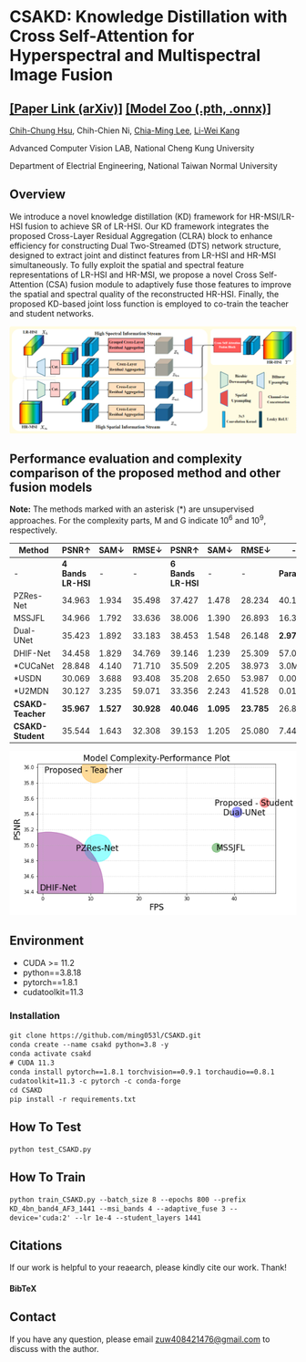 # CSAKD: Knowledge Distillation with Cross Self-Attention for Hyperspectral and Multispectral Image Fusion

## [[Paper Link (arXiv)]](https://arxiv.org/abs/2404.15781) [[Model Zoo (.pth, .onnx)]](https://drive.google.com/drive/folders/18UAGosITMAch5f4TwaPuyuj5xYJpmZWK?usp=sharing) 

[Chih-Chung Hsu](https://cchsu.info/), Chih-Chien Ni, [Chia-Ming Lee](https://ming053l.github.io/), [Li-Wei Kang](https://scholar.google.com/citations?user=QwSzhgEAAAAJ&hl=zh-TW)

Advanced Computer Vision LAB, National Cheng Kung University

Department of Electrial Engineering, National Taiwan Normal University


## Overview

We introduce a novel knowledge distillation (KD) framework for HR-MSI/LR-HSI fusion to achieve SR of LR-HSI. Our KD framework integrates the proposed Cross-Layer Residual Aggregation (CLRA) block to enhance efficiency for constructing Dual Two-Streamed (DTS) network structure, designed to extract joint and distinct features from LR-HSI and HR-MSI simultaneously. To fully exploit the spatial and spectral feature representations of LR-HSI and HR-MSI, we propose a novel Cross Self-Attention (CSA) fusion module to adaptively fuse those features to improve the spatial and spectral quality of the reconstructed HR-HSI. Finally, the proposed KD-based joint loss function is employed to co-train the teacher and student networks.

<img src=".\figures\network.png" width="800"/>

## Performance evaluation and complexity comparison of the proposed method and other fusion models

**Note:** The methods marked with an asterisk (*) are unsupervised approaches. For the complexity parts, M and G indicate $10^6$ and $10^9$, respectively.

| Method                | PSNR↑  | SAM↓  | RMSE↓  | PSNR↑  | SAM↓  | RMSE↓  | - | - | - | - |
|-----------------------|--------|-------|--------|--------|-------|--------|---------|---------|----------|---------|
|            -          | **4 Bands LR-HSI** |   -    |    -   | **6 Bands LR-HSI** |  -  |  -   |  **Params**   |  **FLOPs**  |  **Run-time**  |  **Memory**  |
| PZRes-Net    | 34.963 | 1.934 | 35.498 | 37.427 | 1.478 | 28.234 | 40.15M  | 5262G   | 0.0141s  | 11059MB |
| MSSJFL       | 34.966 | 1.792 | 33.636 | 38.006 | 1.390 | 26.893 | 16.33M  | 175.56G | 0.0128s  | **1349M**  |
| Dual-UNet    | 35.423 | 1.892 | 33.183 | 38.453 | 1.548 | 26.148 | **2.97M**  | **88.65G** | 0.0127s  | 2152M  |
| DHIF-Net     | 34.458 | 1.829 | 34.769 | 39.146 | 1.239 | 25.309 | 57.04M  | 13795G  | 6.005s   | 29381M |
| *CUCaNet     | 28.848 | 4.140 | 71.710 | 35.509 | 2.205 | 38.973 | 3.0M    | 40.0G   | 2070.01s | -       |
| *USDN        | 30.069 | 3.688 | 93.408 | 35.208 | 2.650 | 53.987 | 0.006M  | 1.0G    | 28.83s   | -       |
| *U2MDN       | 30.127 | 3.235 | 59.071 | 33.356 | 2.243 | 41.528 | 0.01M   | 4.0G    | 547.28s  | -       |
| **CSAKD-Teacher**  | **35.967** | **1.527** | **30.928** | **40.046** | **1.095** | **23.785** | 26.8M   | 941.77G | 0.0134s  | 8733M  |
| **CSAKD-Student**  | 35.544 | 1.643 | 32.308 | 39.153 | 1.205 | 25.080 | 7.44M   | 144.77G | **0.0121s** | 1653M  |


<img src=".\figures\complexity.png" width="560"/>


## Environment

- CUDA >= 11.2
- python==3.8.18
- pytorch==1.8.1 
- cudatoolkit=11.3 

### Installation
```
git clone https://github.com/ming053l/CSAKD.git
conda create --name csakd python=3.8 -y
conda activate csakd
# CUDA 11.3
conda install pytorch==1.8.1 torchvision==0.9.1 torchaudio==0.8.1 cudatoolkit=11.3 -c pytorch -c conda-forge
cd CSAKD
pip install -r requirements.txt
```

## How To Test

```
python test_CSAKD.py
```

## How To Train

```
python train_CSAKD.py --batch_size 8 --epochs 800 --prefix KD_4bn_band4_AF3_1441 --msi_bands 4 --adaptive_fuse 3 --device='cuda:2' --lr 1e-4 --student_layers 1441
```

## Citations

If our work is helpful to your reaearch, please kindly cite our work. Thank!

#### BibTeX


## Contact
If you have any question, please email zuw408421476@gmail.com to discuss with the author.
